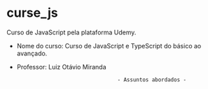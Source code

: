 # curse_js
Curso de JavaScript pela plataforma Udemy.

- Nome do curso: Curso de JavaScript e TypeScript do básico ao avançado.
- Professor: Luiz Otávio Miranda

                                      - Assuntos abordados -
